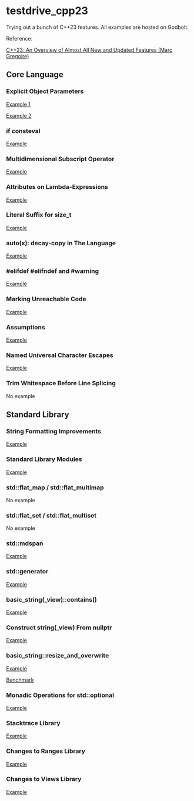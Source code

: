 # testdrive_cpp23

Trying out a bunch of C++23 features. All examples are hosted on Godbolt.

Reference:

[C++23: An Overview of Almost All New and Updated Features (Marc Gregoire)](https://www.youtube.com/watch?v=Cttb8vMuq-Y&ab_channel=CppCon)

## Core Language

### Explicit Object Parameters

[Example 1](https://godbolt.org/z/x1rMKobjn)

[Example 2](https://godbolt.org/z/ccbhaYMse)

### if consteval

[Example](https://godbolt.org/z/TE5Ecc4ha)

### Multidimensional Subscript Operator

[Example](https://godbolt.org/z/5MfW57rTP)

### Attributes on Lambda-Expressions

[Example](https://godbolt.org/z/oK3zoY7h7)

### Literal Suffix for size_t

[Example](https://godbolt.org/z/j44bMbxzd)

### auto(x): decay-copy in The Language

[Example](https://godbolt.org/z/K4bq7K3jq)

### #elifdef #elifndef and #warning

[Example](https://godbolt.org/z/93sfG9hYc)

### Marking Unreachable Code

[Example](https://godbolt.org/z/v4zM3qaoM)

### Assumptions

[Example](https://godbolt.org/z/oedaeWTqs)

### Named Universal Character Escapes

[Example](https://godbolt.org/z/fqGfjWxfr)

### Trim Whitespace Before Line Splicing

No example

## Standard Library

### String Formatting Improvements

[Example](https://godbolt.org/z/9Txfd6b5s)

### Standard Library Modules

[Example](https://godbolt.org/z/sqsjYz334)

### std::flat_map / std::flat_multimap

No example

### std::flat_set / std::flat_multiset

No example

### std::mdspan

[Example](https://godbolt.org/z/cEfM1PjdY)

### std::generator

[Example](https://godbolt.org/z/GoseGhvWE)

### basic_string(_view)::contains()

[Example](https://godbolt.org/z/s4v73z7aK)

### Construct string(_view) From nullptr

[Example](https://godbolt.org/z/6T66Wfxed)

### basic_string::resize_and_overwrite

[Example](https://godbolt.org/z/Pxez35axE)

[Benchmark](https://quick-bench.com/q/InKHV-KCjgZTgUaa2RGtVMugtoQ)

### Monadic Operations for std::optional

[Example](https://godbolt.org/z/3a31szvqK)

### Stacktrace Library

[Example](https://godbolt.org/z/Y4se7vMzz)

### Changes to Ranges Library

[Example](https://godbolt.org/z/6xex8jh7n)

### Changes to Views Library

[Example](https://godbolt.org/z/5PzTKodbP)